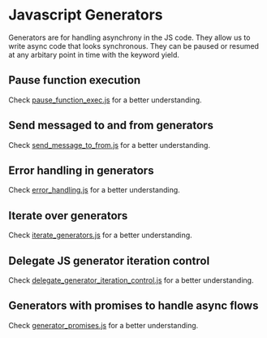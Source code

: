# Javascript Generators

Generators are for handling asynchrony in the JS code. They allow us to write async code that looks synchronous.
They can be paused or resumed at any arbitary point in time with the keyword yield.

## Pause function execution
Check [pause_function_exec.js](./examples/pause_function_exec.js) for a better understanding.

## Send messaged to and from generators
Check [send_message_to_from.js](./examples/send_message_to_from.js) for a better understanding.

## Error handling in generators
Check [error_handling.js](./examples/error_handling.js) for a better understanding.

## Iterate over generators
Check [iterate_generators.js](./examples/iterate_generators.js) for a better understanding.

## Delegate JS generator iteration control
Check [delegate_generator_iteration_control.js](./examples/delegate_generator_iteration_control.js) for a better understanding.

## Generators with promises to handle async flows
Check [generator_promises.js](./examples/generator_promises.js) for a better understanding.